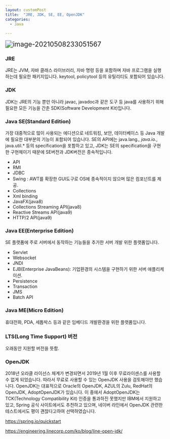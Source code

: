 ```yaml
---
layout: customPost
title:  "JRE, JDK, SE, EE, OpenJDK"
categories: 
  - Java
  
---
```

<img src="https://cdn.jsdelivr.net/gh/donghyeok-dev/donghyeok-dev.github.io@master/assets/images/posts/image-20210508233051567.png" alt="image-20210508233051567" style="zoom:150%;" />

### JRE

JRE는 JVM, 자바 클래스 라이브러리, 자바 명령 등을 포함하며 자바 프로그램을 실행하는데 필요한 패키지입니다. keytool, policytool 등의 유틸리티도 포함되어 있습니다. 

###  JDK

JDK는 JRE의 기능 뿐만 아니라 javac, javadoc과 같은 도구 등 java를 사용하기 위해 필요한 모든 기능을 간춘 SDK(Software Development Kit)입니다.

### Java SE(Standard Edition)

가장 대중적으로 많이 사용되는 에디션으로 네트워킹, 보안, 데이터베이스 등 Java 개발에 필요한 대부분의 기능이 포함되어 있습니다. SE의 API에는 java.lang.*, java.io.*, java.util.* 등의 specification을 포함하고 있고, JDK는 SE의 specification을 구현한 구현체이기 때문에 SE버전과 JDK버전은 종속적입니다.

- API
- RMI
- JDBC
- Swing : AWT를 확장한 GUI도구로 OS에 종속적이지 않으며 많은 컴포넌트를 제공.
- Collections
- Xml binding
- JavaFX(java8)
- Collections Streaming API(java8)
- Reactive Streams API(java9)
- HTTP/2 API(java9)

### Java EE(Enterprise Edition)

SE 플랫폼에 주로 서버에서 동작하는 기능들을 추가한 서버 개발 위한 플랫폼입니다.

- Servlet
- Websocket
- JNDI
- EJB(Enterprise JavaBeans): 기업환경의 시스템을 구현하기 위한 서버 애플리케이션.
- Persistence
- Transaction
- JMS
- Batch API

### Java ME(Micro Edition)

휴대전화, PDA, 세톱박스 등과 같은 임베디드 개발환경을 위한 플랫폼입니다.



### LTS(Long Time Support) 버전

오래동안 지원할 버전을 뜻함.



### OpenJDK

2018년 오라클 라이선스 체계가 변경되면서 2019년 1월 이후 무료라이센스를 사용할 수 없게 되었습니다. 따라서 무료로 사용할 수 있는 OpenJDK 사용을 검토해야만 했습니다. OpenJDK는 대표적으로 Oracle의 OpenJDK, AZUL의 Zulu, RedHat의 OpenJDK, AdoptOpenJDK가 있습니다. 이 중에서 AdoptOpenJDK는 TCK(Technology Compatibility Kit) 인증을 통과하진 못했지만 IBM에서 지원하고 있고, Spring 공식 사이트에서도 추천하고 있으며, 네이버 라인에서 OpenJDK 관련한 테스트에서도 평이 괜찮다고하여 선택하였습니다.

https://spring.io/quickstart

https://engineering.linecorp.com/ko/blog/line-open-jdk/